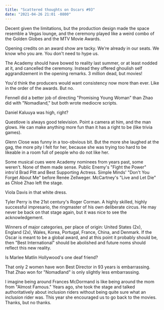 ```yaml
---
title: "Scattered thoughts on Oscars #93"
date: "2021-04-26 21:01 -0800"
---
```

Decent given the limitations, but the production design made the space resemble a Vegas lounge, and the ceremony played like a weird combo of the Golden Globes and the MTV Movie Awards.

Opening credits on an award show are tacky. We're already in our seats. We know who you are. You don't need to hype us.

The Academy should have bowed to reality last summer, or at least nodded at it, and cancelled the ceremony. Instead they offered ghoulish self aggrandizement in the opening remarks. 3 million dead, but movies!

You'd think the producers would want consistency now more than ever. Like in the order of the awards. But no.

Fennell did a better job of directing "Promising Young Woman" than Zhao did with "Nomadland," but both wrote mediocre scripts.

Daniel Kaluuya was high, right?

Questlove is always good television. Point a camera at him, and the man glows. He can make anything more fun than it has a right to be (like trivia games).

Glenn Close was funny in a too-obvious bit. But the more she laughed at the gag, the more pity I felt for her, because she was trying too hard to be likeable in a room full of people who do not like her.

Some musical cues were Academy nominees from years past, some weren't. None of them made sense. Public Enemy's "Fight the Power" intro'd Brad Pitt and Best Supporting Actress. Simple Minds' "Don't You Forget About Me" before Renée Zellweger. McCartney's "Live and Let Die" as Chloé Zhao left the stage.

Viola Davis in that white dress.

Tyler Perry is the 21st century's Roger Corman. A highly skilled, highly successful impresario, the ringmaster of his own deliberate circus. He may never be back on that stage again, but it was nice to see the acknowledgement.

Winners of major categories, per place of origin: United States (2x), England (2x), Wales, Korea, Portugal, France, China, and Denmark. If the Oscar is meant to be a global award, and at this point it probably should be, then "Best International" should be abolished and future noms should reflect this new reality.

Is Marlee Matlin Hollywood's one deaf friend?

That only 2 women have won Best Director in 93 years is embarrassing. That Zhao won for "Nomadland" is only slightly less embarrassing.

I imagine being around Frances McDormand is like being around the mom from "Almost Famous." Years ago, she took the stage and talked authoritatively about inclusion riders without being quite sure what an inclusion rider was. This year she encouraged us to go back to the movies. Thanks, but no thanks.
